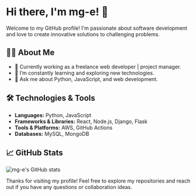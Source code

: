 # Hi there, I'm mg-e! 👋

Welcome to my GitHub profile! I'm passionate about software development and love to create innovative solutions to challenging problems.

## 👨‍💻 About Me

- 💼 Currently working as a freelance web developer | project manager.
- 🌱 I’m constantly learning and exploring new technologies.
- 💬 Ask me about Python, JavaScript, and web development.

## 🛠️ Technologies & Tools

- **Languages:** Python, JavaScript
- **Frameworks & Libraries:** React, Node.js, Django, Flask
- **Tools & Platforms:** AWS, GitHub Actions
- **Databases:** MySQL, MongoDB


## 📈 GitHub Stats

![mg-e's GitHub stats](https://github-readme-stats.vercel.app/api?username=mg-e&show_icons=true&theme=radical)


Thanks for visiting my profile! Feel free to explore my repositories and reach out if you have any questions or collaboration ideas.
